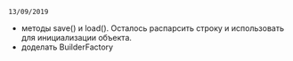 	13/09/2019
	
- методы save() и load(). Осталось распарсить строку и использовать для инициализации объекта.
- доделать BuilderFactory